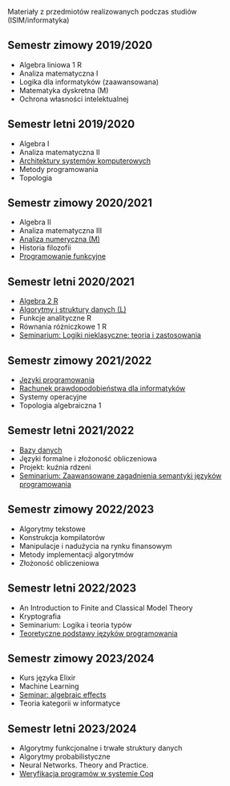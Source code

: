 Materiały z przedmiotów realizowanych podczas studiów (ISIM/informatyka)

## Semestr zimowy 2019/2020
* Algebra liniowa 1 R
* Analiza matematyczna I
* Logika dla informatyków (zaawansowana)
* Matematyka dyskretna (M)
* Ochrona własności intelektualnej

## Semestr letni 2019/2020
* Algebra I
* Analiza matematyczna II
* [Architektury systemów komputerowych](./ask/)
* Metody programowania
* Topologia

## Semestr zimowy 2020/2021
* Algebra II
* Analiza matematyczna III
* [Analiza numeryczna (M)](./anm/)
* Historia filozofii
* [Programowanie funkcyjne](./pf/)

## Semestr letni 2020/2021
* [Algebra 2 R](./alg2r/)
* [Algorytmy i struktury danych (L)](./aisd/)
* Funkcje analityczne R
* Równania różniczkowe 1 R
* [Seminarium: Logiki nieklasyczne: teoria i zastosowania](./logiki/)

## Semestr zimowy 2021/2022
* [Języki programowania](./jp/)
* [Rachunek prawdopodobieństwa dla informatyków](./rpdi/)
* Systemy operacyjne
* Topologia algebraiczna 1

## Semestr letni 2021/2022
* [Bazy danych](./bd/)
* Języki formalne i złożoność obliczeniowa
* Projekt: kuźnia rdzeni
* [Seminarium: Zaawansowane zagadnienia semantyki języków programowania](./semantyki/)

## Semestr zimowy 2022/2023
* Algorytmy tekstowe
* Konstrukcja kompilatorów
* Manipulacje i nadużycia na rynku finansowym
* Metody implementacji algorytmów
* Złożoność obliczeniowa

## Semestr letni 2022/2023
* An Introduction to Finite and Classical Model Theory
* Kryptografia
* Seminarium: Logika i teoria typów
* [Teoretyczne podstawy języków programowania](./tpjp/)

## Semestr zimowy 2023/2024
* Kurs języka Elixir
* Machine Learning
* [Seminar: algebraic effects](./semalgeff/)
* Teoria kategorii w informatyce

## Semestr letni 2023/2024
* Algorytmy funkcjonalne i trwałe struktury danych
* Algorytmy probabilistyczne
* Neural Networks. Theory and Practice.
* [Weryfikacja programów w systemie Coq](./vericoq/)
